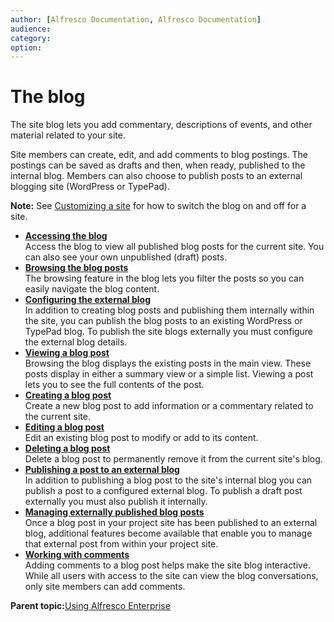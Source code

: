 ```yaml
---
author: [Alfresco Documentation, Alfresco Documentation]
audience: 
category: 
option: 
---
```


# The blog

The site blog lets you add commentary, descriptions of events, and other material related to your site.

Site members can create, edit, and add comments to blog postings. The postings can be saved as drafts and then, when ready, published to the internal blog. Members can also choose to publish posts to an external blogging site \(WordPress or TypePad\).

**Note:** See [Customizing a site](../tasks/site-customize.md) for how to switch the blog on and off for a site.

-   **[Accessing the blog](../tasks/blog-page-access.md)**  
Access the blog to view all published blog posts for the current site. You can also see your own unpublished \(draft\) posts.
-   **[Browsing the blog posts](../tasks/blog-browse.md)**  
The browsing feature in the blog lets you filter the posts so you can easily navigate the blog content.
-   **[Configuring the external blog](../tasks/blog-configure.md)**  
In addition to creating blog posts and publishing them internally within the site, you can publish the blog posts to an existing WordPress or TypePad blog. To publish the site blogs externally you must configure the external blog details.
-   **[Viewing a blog post](../tasks/blog-post-view.md)**  
Browsing the blog displays the existing posts in the main view. These posts display in either a summary view or a simple list. Viewing a post lets you to see the full contents of the post.
-   **[Creating a blog post](../tasks/blog-post-create.md)**  
Create a new blog post to add information or a commentary related to the current site.
-   **[Editing a blog post](../tasks/blog-post-edit.md)**  
Edit an existing blog post to modify or add to its content.
-   **[Deleting a blog post](../tasks/blog-post-delete.md)**  
Delete a blog post to permanently remove it from the current site's blog.
-   **[Publishing a post to an external blog](../tasks/blog-post-publish-external.md)**  
In addition to publishing a blog post to the site's internal blog you can publish a post to a configured external blog. To publish a draft post externally you must also publish it internally.
-   **[Managing externally published blog posts](../concepts/blog-external-intro.md)**  
Once a blog post in your project site has been published to an external blog, additional features become available that enable you to manage that external post from within your project site.
-   **[Working with comments](../concepts/blog-comment.md)**  
Adding comments to a blog post helps make the site blog interactive. While all users with access to the site can view the blog conversations, only site members can add comments.

**Parent topic:**[Using Alfresco Enterprise](../topics/sh-uh-welcome.md)

